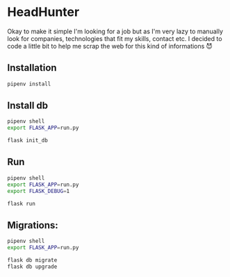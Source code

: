 HeadHunter
============

Okay to make it simple I'm looking for a job but as I'm very lazy to manually
look for companies, technologies that fit my skills, contact etc. I decided to
code a little bit to help me scrap the web for this kind of informations 😈

## Installation
```bash
pipenv install
```

## Install db
```bash
pipenv shell
export FLASK_APP=run.py

flask init_db
```

## Run
```bash
pipenv shell
export FLASK_APP=run.py
export FLASK_DEBUG=1

flask run
```

## Migrations:
```bash
pipenv shell
export FLASK_APP=run.py

flask db migrate
flask db upgrade
```
